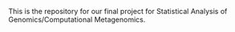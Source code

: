 This is the repository for our final project for Statistical Analysis of Genomics/Computational Metagenomics.
